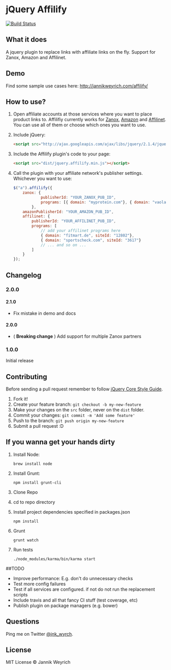 # jQuery Affilify

[![Build Status](https://travis-ci.org/j7nn7k/affilify.svg?branch=master)](https://travis-ci.org/j7nn7k/affilify)

## What it does

A jquery plugin to replace links with affiliate links on the fly. Support for Zanox, Amazon and Affilinet.


## Demo

Find some sample use cases here: http://jannikweyrich.com/affilify/


## How to use?

1. Open affiliate accounts at those services where you want to place product links to. Affilifiy currently works 
for <a href="http://www.zanox.com/" target="_blank">Zanox</a>, <a href="http://www.amazon.de/" target="_blank">Amazon</a> 
and <a href="http://www.affili.net/" target="_blank">Affilinet</a>. You can use all of them or choose which ones you
want to use.

2. Include jQuery:

	```html
	<script src="http://ajax.googleapis.com/ajax/libs/jquery/2.1.4/jquery.min.js"></script>
	```

3. Include the Affilify plugin's code to your page:

	```html
	<script src="dist/jquery.affilify.min.js"></script>
	```

4. Call the plugin with your affiliate network's publisher settings. Whichever you want to use:

	```javascript
	$("a").affilify({
	    zanox: {
                publisherId: "YOUR_ZANOX_PUB_ID",
                programs: [{ domain: "myprotein.com"}, { domain: "vaola.de" }]
            },
	    amazonPublisherId: "YOUR_AMAZON_PUB_ID",
        affilinet: {
            publisherId: "YOUR_AFFILINET_PUB_ID",
            programs: [
            	// add your affilinet programs here
                { domain: "fitmart.de", siteId: "12802"},  
                { domain: "sportscheck.com", siteId: "3617"}
                // ... and so on ...
            ]
        } 
	});
	```
	
## Changelog

### 2.0.0

#### 2.1.0
* Fix mistake in demo and docs

#### 2.0.0
* ( **Breaking change** ) Add support for multiple Zanox partners

### 1.0.0

Initial release

## Contributing

Before sending a pull request remember to follow [jQuery Core Style Guide](http://contribute.jquery.org/style-guide/js/).

1. Fork it!
2. Create your feature branch: `git checkout -b my-new-feature`
3. Make your changes on the `src` folder, never on the `dist` folder.
4. Commit your changes: `git commit -m 'Add some feature'`
5. Push to the branch: `git push origin my-new-feature`
6. Submit a pull request :D


## If you wanna get your hands dirty

1. Install Node:

	```
	brew install node
	```

2. Install Grunt:

	```
	npm install grunt-cli
	```

3. Clone Repo

3. cd to repo directory
	
4. Install project dependencies specified in packages.json

    ```
    npm install
    ```

5. Grunt

    ```
    grunt watch
    ```

6. Run tests
    ```
    ./node_modules/karma/bin/karma start
    ```

##TODO

* Improve performance: E.g. don't do unnecessary checks
* Test more config failures
* Test if all services are configured. if not do not run the replacement scripts
* Include travis and all that fancy CI stuff (test coverage, etc)
* Publish plugin on package managers (e.g. bower)


## Questions

Ping me on Twitter [@jnk_wyrch](http://twitter.com/jnk_wyrch).

## License

MIT License © Jannik Weyrich
